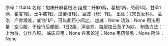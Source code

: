 序号：11404
名称：加味升麻葛根汤
组成：升麻1两，葛根1两，芍药1两，甘草1两，瞿麦1钱，土牛膝1钱，瓜蒌根1钱，豆豉（炒）1钱。
出处：《宋氏女科》。
主治：产育艰难，或1岁1产，可以此药小间之。
加减：None
功效：None
用法用量：空心服，于经行后便服，1日2服，滓合煎。每服加云苔子为妙。
制备方法：上为散，分作八服。
临床应用：None
各家论述：None
用药禁忌：None
附注：None
